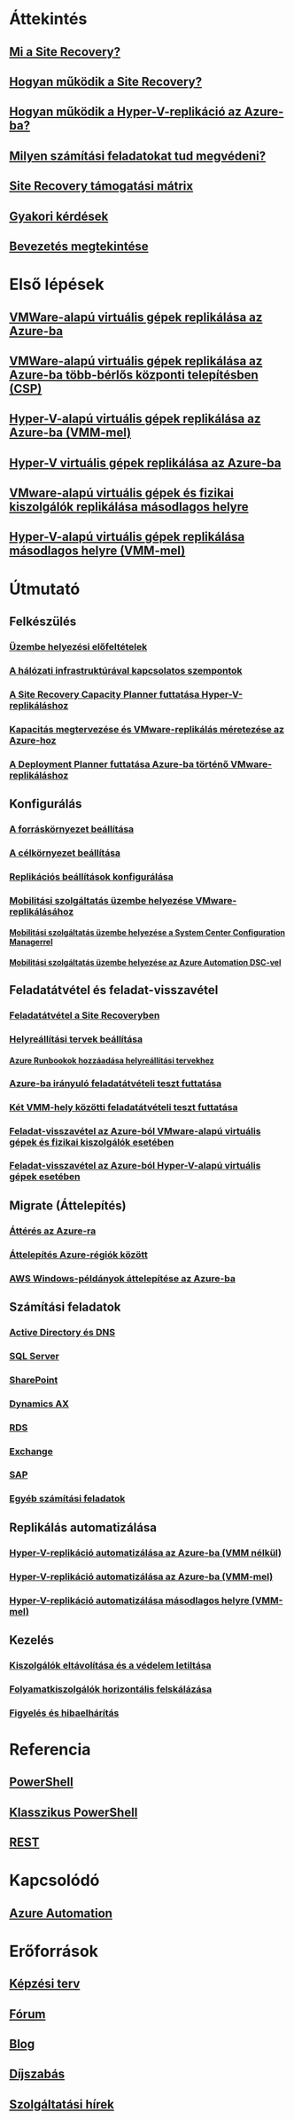 # Áttekintés
## [Mi a Site Recovery?](site-recovery-overview.md)
## [Hogyan működik a Site Recovery?](site-recovery-components.md)
## [Hogyan működik a Hyper-V-replikáció az Azure-ba?](site-recovery-hyper-v-azure-architecture.md)
## [Milyen számítási feladatokat tud megvédeni?](site-recovery-workload.md)
## [Site Recovery támogatási mátrix](site-recovery-support-matrix-to-azure.md)
## [Gyakori kérdések](site-recovery-faq.md)
## [Bevezetés megtekintése](https://azure.microsoft.com/resources/videos/index/?services=recovery-manager)

# Első lépések
## [VMWare-alapú virtuális gépek replikálása az Azure-ba](site-recovery-vmware-to-azure.md)
## [VMWare-alapú virtuális gépek replikálása az Azure-ba több-bérlős központi telepítésben (CSP)](site-recovery-multi-tenant-support-vmware-using-csp.md)
## [Hyper-V-alapú virtuális gépek replikálása az Azure-ba (VMM-mel)](site-recovery-vmm-to-azure.md)
## [Hyper-V virtuális gépek replikálása az Azure-ba](site-recovery-hyper-v-site-to-azure.md)
## [VMware-alapú virtuális gépek és fizikai kiszolgálók replikálása másodlagos helyre](site-recovery-vmware-to-vmware.md)
## [Hyper-V-alapú virtuális gépek replikálása másodlagos helyre (VMM-mel)](site-recovery-vmm-to-vmm.md)

# Útmutató
## Felkészülés
### [Üzembe helyezési előfeltételek](site-recovery-prereq.md)
### [A hálózati infrastruktúrával kapcsolatos szempontok](site-recovery-network-design.md)
### [A Site Recovery Capacity Planner futtatása Hyper-V-replikáláshoz](site-recovery-capacity-planner.md)
### [Kapacitás megtervezése és VMware-replikálás méretezése az Azure-hoz](site-recovery-plan-capacity-vmware.md)
### [A Deployment Planner futtatása Azure-ba történő VMware-replikáláshoz](site-recovery-deployment-planner.md)
## Konfigurálás
### [A forráskörnyezet beállítása](site-recovery-set-up-vmware-to-azure.md)
### [A célkörnyezet beállítása](site-recovery-prepare-target-vmware-to-azure.md)
### [Replikációs beállítások konfigurálása](site-recovery-setup-replication-settings-vmware.md)
### [Mobilitási szolgáltatás üzembe helyezése VMware-replikálásához](site-recovery-vmware-to-azure-install-mob-svc.md)
#### [Mobilitási szolgáltatás üzembe helyezése a System Center Configuration Managerrel](site-recovery-install-mobility-service-using-sccm.md)
#### [Mobilitási szolgáltatás üzembe helyezése az Azure Automation DSC-vel](site-recovery-automate-mobility-service-install.md)
## Feladatátvétel és feladat-visszavétel
### [Feladatátvétel a Site Recoveryben](site-recovery-failover.md)
### [Helyreállítási tervek beállítása](site-recovery-create-recovery-plans.md)
#### [Azure Runbookok hozzáadása helyreállítási tervekhez](site-recovery-runbook-automation.md)
### [Azure-ba irányuló feladatátvételi teszt futtatása](site-recovery-test-failover-to-azure.md)
### [Két VMM-hely közötti feladatátvételi teszt futtatása](site-recovery-test-failover-vmm-to-vmm.md)
### [Feladat-visszavétel az Azure-ból VMware-alapú virtuális gépek és fizikai kiszolgálók esetében](site-recovery-how-to-failback-azure-to-vmware.md)
### [Feladat-visszavétel az Azure-ból Hyper-V-alapú virtuális gépek esetében](site-recovery-failback-from-azure-to-hyper-v.md)

## Migrate (Áttelepítés)
### [Áttérés az Azure-ra](site-recovery-migrate-to-azure.md)
### [Áttelepítés Azure-régiók között](site-recovery-migrate-azure-to-azure.md)
### [AWS Windows-példányok áttelepítése az Azure-ba](site-recovery-migrate-aws-to-azure.md)
## Számítási feladatok
### [Active Directory és DNS](site-recovery-active-directory.md)
### [SQL Server](site-recovery-sql.md)
### [SharePoint](site-recovery-workload.md#protect-sharepoint)
### [Dynamics AX](site-recovery-workload.md#protect-dynamics-ax)
### [RDS](site-recovery-workload.md#protect-rds)
### [Exchange](site-recovery-workload.md#protect-exchange)
### [SAP](site-recovery-workload.md#protect-sap)
### [Egyéb számítási feladatok](site-recovery-workload.md#workload-summary)
## Replikálás automatizálása
### [Hyper-V-replikáció automatizálása az Azure-ba (VMM nélkül)](site-recovery-deploy-with-powershell-resource-manager.md)
### [Hyper-V-replikáció automatizálása az Azure-ba (VMM-mel)](site-recovery-vmm-to-azure-powershell-resource-manager.md)
### [Hyper-V-replikáció automatizálása másodlagos helyre (VMM-mel)](site-recovery-vmm-to-vmm-powershell-resource-manager.md)
## Kezelés
### [Kiszolgálók eltávolítása és a védelem letiltása](site-recovery-manage-registration-and-protection.md)
### [Folyamatkiszolgálók horizontális felskálázása](site-recovery-vmware-to-azure-manage-scaleout-process-server.md)
### [Figyelés és hibaelhárítás](site-recovery-monitoring-and-troubleshooting.md)

# Referencia
## [PowerShell](/powershell/resourcemanager/azurerm.siterecovery/v3.2.0/azurerm.siterecovery)
## [Klasszikus PowerShell](/powershell/servicemanagement/azure.siterecovery/v3.1.0/azure.siterecovery)
## [REST](https://msdn.microsoft.com/en-us/library/mt750497)

# Kapcsolódó
## [Azure Automation](/azure/automation/)

# Erőforrások
## [Képzési terv](https://azure.microsoft.com/documentation/learning-paths/site-recovery/)
## [Fórum](https://social.msdn.microsoft.com/Forums/azure/en-US/home?forum=hypervrecovmgr)
## [Blog](http://azure.microsoft.com/blog/tag/azure-site-recovery/)
## [Díjszabás](https://azure.microsoft.com/pricing/details/site-recovery/)
## [Szolgáltatási hírek](https://azure.microsoft.com/updates/?product=site-recovery)
